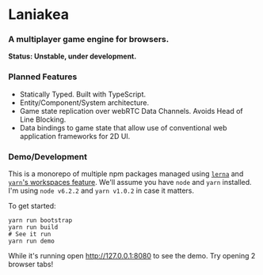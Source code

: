 Laniakea
========
### A multiplayer game engine for browsers.

**Status: Unstable, under development.**

### Planned Features
- Statically Typed. Built with TypeScript.
- Entity/Component/System architecture.
- Game state replication over webRTC Data Channels. Avoids Head of Line Blocking.
- Data bindings to game state that allow use of conventional web application frameworks for 2D UI.

### Demo/Development
This is a monorepo of multiple npm packages managed using [`lerna`](https://github.com/lerna/lerna) and [`yarn`'s workspaces feature](https://yarnpkg.com/en/docs/workspaces).
We'll assume you have `node` and `yarn` installed. I'm using `node v6.2.2` and `yarn v1.0.2` in case it matters.

To get started:
```
yarn run bootstrap
yarn run build
# See it run
yarn run demo
```
While it's running open <http://127.0.0.1:8080> to see the demo. Try opening 2 browser tabs!
